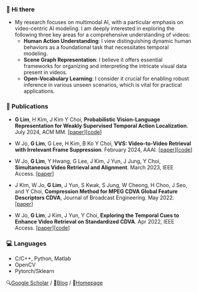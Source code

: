 ### 👋 Hi there

- My research focuses on multimodal AI, with a particular emphasis on video-centric AI modeling. I am deeply interested in exploring the following three key areas for a comprehensive understanding of videos:
  - **Human Action Understanding**: I view distinguishing dynamic human behaviors as a foundational task that necessitates temporal modeling.
  - **Scene Graph Representation**: I believe it offers essential frameworks for organizing and interpreting the intricate visual data present in videos.
  - **Open-Vocabulary Learning**: I consider it crucial for enabling robust inference in various unseen scenarios, which is vital for practical applications.


### 📃 Publications
- **G Lim**, H Kim, J Kim Y Choi, **Probabilistic Vision-Language Representation for Weakly Supervised Temporal Action Localization**. July 2024, ACM MM. [[paper](https://dl.acm.org/doi/abs/10.1145/3664647.3681537)][[code](https://github.com/sejong-rcv/PVLR)]

- W Jo, **G Lim**, G Lee, H Kim, B Ko Y Choi, **VVS: Video-to-Video Retrieval with Irrelevant Frame Suppression**. February 2024, AAAI. [[paper](https://ojs.aaai.org/index.php/AAAI/article/view/28046)][[code](https://github.com/sejong-rcv/VVS)]
- W Jo, **G Lim**, Y Hwang, G Lee, J Kim, J Yun, J Jung, Y Choi, **Simultaneous Video Retrieval and Alignment**. March 2023, IEEE Access. [[paper](https://ieeexplore.ieee.org/abstract/document/10077393)]
- J Kim, W Jo, **G Lim**, J Yun, S Kwak, S Jung, W Cheong, H Choo, J Seo, and Y Choi, **Compression Method for MPEG CDVA Global Feature Descriptors CDVA**, Journal of Broadcast Engineering. May 2022. [[paper](https://koreascience.kr/article/JAKO202218262157225.page)]
- W Jo, **G Lim**, J Kim, J Yun, Y Choi, **Exploring the Temporal Cues to Enhance Video Retrieval on Standardized CDVA**. Apr 2022, IEEE Access. [[paper](https://ieeexplore.ieee.org/abstract/document/9754362)][[code](https://github.com/sejong-rcv/2022.Paper.TNIP)]

### 💻 Languages
- C/C++, Python, Matlab
- OpenCV
- Pytorch/Sklearn

🔍[Google Scholar](https://scholar.google.co.kr/citations?user=o-W04rAAAAAJ&hl=ko) / 📅[Blog](https://taek-guen.tistory.com/) / 📝[Homepage](https://limgeuntaekk.github.io/)
